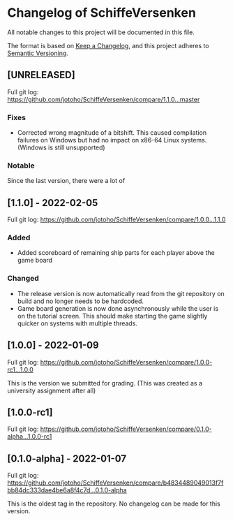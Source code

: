 # Changelog of SchiffeVersenken
All notable changes to this project will be documented in this file.

The format is based on [Keep a Changelog](https://keepachangelog.com/en/1.0.0/),
and this project adheres to [Semantic Versioning](https://semver.org/spec/v2.0.0.html).

## [UNRELEASED]

Full git log:
https://github.com/jotoho/SchiffeVersenken/compare/1.1.0...master

### Fixes
 -  Corrected wrong magnitude of a bitshift. This caused compilation failures on Windows but had no
    impact on x86-64 Linux systems. (Windows is still unsupported)

### Notable
Since the last version, there were a lot of

## [1.1.0] - 2022-02-05

Full git log:
https://github.com/jotoho/SchiffeVersenken/compare/1.0.0...1.1.0

### Added
 -  Added scoreboard of remaining ship parts for each player above the game board

### Changed
 -  The release version is now automatically read from the git repository on build
    and no longer needs to be hardcoded.
 -  Game board generation is now done asynchronously while the user is on the tutorial screen.
    This should make starting the game slightly quicker on systems with multiple threads.

## [1.0.0] - 2022-01-09

Full git log:
https://github.com/jotoho/SchiffeVersenken/compare/1.0.0-rc1...1.0.0

This is the version we submitted for grading. (This was created as a university assignment after all)

<!-- TODO: Add log for this version -->

## [1.0.0-rc1]

Full git log:
https://github.com/jotoho/SchiffeVersenken/compare/0.1.0-alpha...1.0.0-rc1

<!-- TODO: Add log for this version -->

## [0.1.0-alpha] - 2022-01-07

Full git log:
https://github.com/jotoho/SchiffeVersenken/compare/b4834489049013f7fbb84dc333dae4be6a8f4c7d...0.1.0-alpha

This is the oldest tag in the repository.
No changelog can be made for this version.
